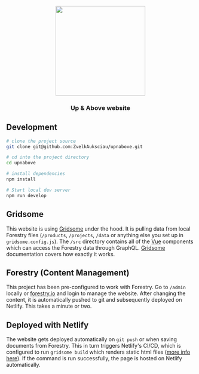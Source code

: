<p align="center">
  <img src="https://file-xidfrcjkaq.now.sh/" height="240">
  <h3 align="center">Up & Above website</h3>
</p>

## Development

```bash
# clone the project source
git clone git@github.com:ZvelkAuksciau/upnabove.git

# cd into the project directory
cd upnabove

# install dependencies
npm install

# Start local dev server
npm run develop
```

## Gridsome

This website is using [Gridsome](https://gridsome.org) under the hood. It is pulling data from local Forestry files (`/products`, `/projects`, `/data` or anything else you set up in `gridsome.config.js`). The `/src` directory contains all of the [Vue](https://vuejs.org/) components which can access the Forestry data through GraphQL. [Gridsome](https://gridsome.org) documentation covers how exactly it works.

## Forestry (Content Management)

This project has been pre-configured to work with Forestry. Go to `/admin` locally or [forestry.io](https://forestry.io) and login to manage the website. After changing the content, it is automatically pushed to git and subsequently deployed on Netlify. This takes a minute or two.

## Deployed with Netlify

The website gets deployed automatically on `git push` or when saving documents from Forestry. This in turn triggers Netlify's CI/CD, which is configured to run `gridsome build` which renders static html files ([more info here](https://gridsome.org/docs/how-it-works/#gridsome-build)). If the command is run successfully, the page is hosted on Netlify automatically.